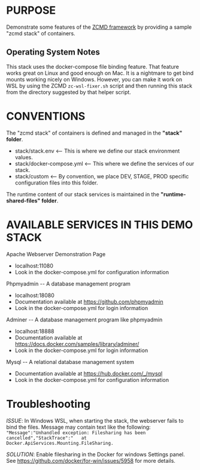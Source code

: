 # PURPOSE

Demonstrate some features of the [ZCMD framework](https://github.com/bah-insignia/zcmd) by providing a sample 
"zcmd stack" of containers.

## Operating System Notes

This stack uses the docker-compose file binding feature. That feature works great on Linux and good enough on Mac. It is a nightmare to get bind mounts working nicely on Windows. However, you can make it work on WSL by using the ZCMD `zc-wsl-fixer.sh` script and then running this stack from the directory suggested by that helper script. 

CONVENTIONS
===========
The "zcmd stack" of containers is defined and managed in the **"stack" folder**.

 * stack/stack.env <-- This is where we define our stack environment values.
 * stack/docker-compose.yml <-- This where we define the services of our stack.
 * stack/custom <-- By convention, we place DEV, STAGE, PROD specific configuration files into this folder.
 
The runtime content of our stack services is maintained in the **"runtime-shared-files" folder**.

AVAILABLE SERVICES IN THIS DEMO STACK
=====================================
Apache Webserver Demonstration Page
 * localhost:11080
 * Look in the docker-compose.yml for configuration information

Phpmyadmin -- A database management program
 * localhost:18080
 * Documentation available at https://github.com/phpmyadmin
 * Look in the docker-compose.yml for login information

Adminer -- A database management program like phpmyadmin 
 * localhost:18888
 * Documentation available at https://docs.docker.com/samples/library/adminer/
 * Look in the docker-compose.yml for login information

Mysql -- A relational database management system
 * Documentation available at https://hub.docker.com/_/mysql
 * Look in the docker-compose.yml for configuration information
 
# Troubleshooting
 
*ISSUE*: In Windows WSL, when starting the stack, the webserver fails to bind the files. Message may contain text like the following:
`"Message":"Unhandled exception: Filesharing has been cancelled","StackTrace":"   at Docker.ApiServices.Mounting.FileSharing.`

*SOLUTION*: Enable filesharing in the Docker for windows Settings panel. See <https://github.com/docker/for-win/issues/5958> for more details.
